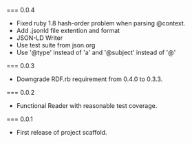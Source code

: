 === 0.0.4
* Fixed ruby 1.8 hash-order problem when parsing @context.
* Add .jsonld file extention and format
* JSON-LD Writer
* Use test suite from json.org
* Use '@type' instead of 'a' and '@subject' instead of '@'

=== 0.0.3
* Downgrade RDF.rb requirement from 0.4.0 to 0.3.3.

=== 0.0.2
* Functional Reader with reasonable test coverage.

=== 0.0.1
* First release of project scaffold.